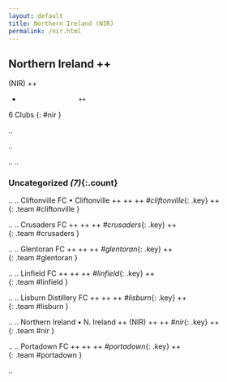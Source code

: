 ```yaml
---
layout: default
title: Northern Ireland (NIR)
permalink: /nir.html
---
```



## Northern Ireland   ++
(NIR)  ++
-                     ++
6 Clubs
{: #nir }


.. 




.. 




.. 
.. 


### Uncategorized _(7)_{:.count}


..
..
Cliftonville FC • Cliftonville  ++
 ++
 ++
_#cliftonville_{: .key} ++
<br>
{: .team #cliftonville }

..
..
Crusaders FC  ++
 ++
 ++
_#crusaders_{: .key} ++
<br>
{: .team #crusaders }

..
..
Glentoran FC  ++
 ++
 ++
_#glentoran_{: .key} ++
<br>
{: .team #glentoran }

..
..
Linfield FC  ++
 ++
 ++
_#linfield_{: .key} ++
<br>
{: .team #linfield }

..
..
Lisburn Distillery FC  ++
 ++
 ++
_#lisburn_{: .key} ++
<br>
{: .team #lisburn }

..
..
Northern Ireland • N. Ireland  ++
 (NIR) ++
 ++
_#nir_{: .key} ++
<br>
{: .team #nir }

..
..
Portadown FC  ++
 ++
 ++
_#portadown_{: .key} ++
<br>
{: .team #portadown }




.. 
 
